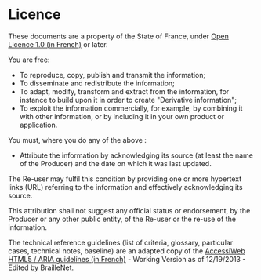 # Licence
These documents are a property of the State of France, under [Open Licence 1.0 (in French)](https://www.etalab.gouv.fr/licence-ouverte-open-licence) or later.

You are free:
* To reproduce, copy, publish and transmit the information;
* To disseminate and redistribute the information;
* To adapt, modify, transform and extract from the information, for instance to build upon it in order to create "Derivative information";
* To exploit the information commercially, for example, by combining it with other information, or by including it in your own product or application.

You must, where you do any of the above :
* Attribute the information by acknowledging its source (at least the name of the Producer) and the date on which it was last updated.

The Re-user may fulfil this condition by providing one or more hypertext links (URL) referring to the information and effectively acknowledging its source.

This attribution shall not suggest any official status or endorsement, by the Producer or any other public entity, of the Re-user or the re-use of the information. 

The technical reference guidelines (list of criteria, glossary, particular cases, technical notes, baseline) are an adapted copy of the [AccessiWeb HTML5 / ARIA guidelines (in French)](http://www.accessiweb.org/index.php/accessiweb-html5aria-liste-deployee.html) - Working Version as of 12/19/2013 - Edited by BrailleNet.
